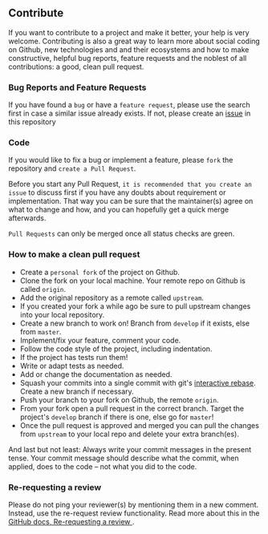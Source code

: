 ## Contribute

If you want to contribute to a project and make it better, your help is very welcome. Contributing is also a great way to learn more about social coding on Github, new technologies and and their ecosystems and how to make constructive, helpful bug reports, feature requests and the noblest of all contributions: a good, clean pull request.

### Bug Reports and Feature Requests

If you have found a `bug` or have a `feature request`, please use the search first in case a similar issue already exists. If not, please create an [issue](https://github.com/daeuniverse/dae/issues/new) in this repository

### Code

If you would like to fix a bug or implement a feature, please `fork` the repository and `create a Pull Request`.

Before you start any Pull Request, `it is recommended that you create an issue` to discuss first if you have any doubts about requirement or implementation. That way you can be sure that the maintainer(s) agree on what to change and how, and you can hopefully get a quick merge afterwards.

`Pull Requests` can only be merged once all status checks are green.

### How to make a clean pull request

- Create a `personal fork` of the project on Github.
- Clone the fork on your local machine. Your remote repo on Github is called `origin`.
- Add the original repository as a remote called `upstream`.
- If you created your fork a while ago be sure to pull upstream changes into your local repository.
- Create a new branch to work on! Branch from `develop` if it exists, else from `master`.
- Implement/fix your feature, comment your code.
- Follow the code style of the project, including indentation.
- If the project has tests run them!
- Write or adapt tests as needed.
- Add or change the documentation as needed.
- Squash your commits into a single commit with git's [interactive rebase](https://help.github.com/articles/interactive-rebase). Create a new branch if necessary.
- Push your branch to your fork on Github, the remote `origin`.
- From your fork open a pull request in the correct branch. Target the project's `develop` branch if there is one, else go for `master`!
- Once the pull request is approved and merged you can pull the changes from `upstream` to your local repo and delete
  your extra branch(es).

And last but not least: Always write your commit messages in the present tense. Your commit message should describe what the commit, when applied, does to the code – not what you did to the code.

### Re-requesting a review

Please do not ping your reviewer(s) by mentioning them in a new comment. Instead, use the re-request review functionality. Read more about this in the [ GitHub docs, Re-requesting a review ](https://docs.github.com/en/free-pro-team@latest/github/collaborating-with-issues-and-pull-requests/incorporating-feedback-in-your-pull-request#re-requesting-a-review).
